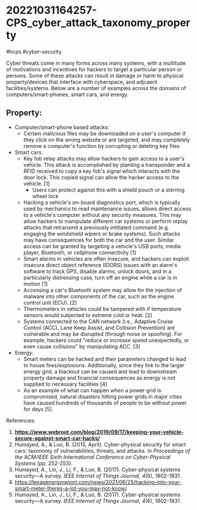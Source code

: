 # 20221031164257-CPS_cyber_attack_taxonomy_property
#hcps #cyber-security

Cyber threats come in many forms across many systems, with a multitude of motivations and incentives for hackers to target a particular person or persons. Some of these attacks can result in damage or harm to physical property/devices that interface with cyberspace, and adjcaent facilities/systems. Below are a number of examples across the domains of computers/smart-phones, smart cars, and energy.

## Property:
- Computer/smart-phone based attacks:
	- Certain malicious files may be downloaded on a user's computer if they click on the wrong website or are targeted, and may completely remove a computer's function by corrupting or deleting key files
- Smart cars:
	- Key fob relay attacks may allow hackers to gain access to a user's vehicle. This attack is accomplished by planting a transponder and a RFID received to copy a key fob's signal which interacts with the door lock. This copied signal can allow the hacker access to the vehicle. [1]
		- Users can protect against this with a shield pouch or a sterring wheel lock
	- Hacking a vehicle's on-board diagnostics port, which is typically used by mechanics to read maintenance issues, allows direct access to a vehicle's computer without any security measures. This may allow hackers to manipulate different car systems or perform replay attacks that retransmit a previously intitiated command (e.g. engaging the windshield wipers or brake systems). Such attacks may have consequences for both the car and the user. Similar access can be granted by targeting a vehicle's USB ports, media player, Bluetooth, or cellphone connectivity [1]
	- Smart alarms in vehicles are often insecure, and hackers can exploit insecure direct object reference (IDORS) issues with an alarm's software to track GPS, disable alarms, unlock doors, and in a particularly distressing case, turn off an engine while a car is in motion [1]
	* Accessing a car's Bluetooth system may allow for the injection of malware into other components of the car, such as the engine control unit (ECU). [2]
	* Thermometers in vehicles could be tampered with if temperature sensors would subjected to extreme cold or heat. [2]
	* Systems connected to the CAN network (i.e., Adaptive Cruise Control (ACC), Lane Keep Assist, and Collision Prevention) are vulnerable and may be disrupted (through noise or spoofing). For example, hackers could "reduce or increase speed unexpectedly, or even cause collisions" by manipulating ACC. [3]
- Energy:
	- Smart meters can be hacked and their parameters changed to lead to house fires/explosions. Additionally, since they link to the larger energy grid, a blackout can be caused and lead to downstream property damage and financial consequences as energy is not supplied to necessary facilities [4]
	* As an example of what can happen when a power grid is compromised, natural disasters hitting power grids in major cities have caused hundreds of thousands of people to be without power for days [5].

References:
1. **https://www.webroot.com/blog/2019/09/17/keeping-your-vehicle-secure-against-smart-car-hacks/**
2. Humayed, A., & Luo, B. (2015, April). Cyber-physical security for smart cars: taxonomy of vulnerabilities, threats, and attacks. In _Proceedings of the ACM/IEEE Sixth International Conference on Cyber-Physical Systems_ (pp. 252-253).
3. Humayed, A., Lin, J., Li, F., & Luo, B. (2017). Cyber-physical systems security—A survey. _IEEE Internet of Things Journal_, _4_(6), 1802-1831.
4. https://texasenergyreport.com/news/2021/06/25/hacking-into-your-smart-meter-theres-a-lot-you-may-not-know/
5. Humayed, A., Lin, J., Li, F., & Luo, B. (2017). Cyber-physical systems security—A survey. _IEEE Internet of Things Journal_, _4_(6), 1802-1831.